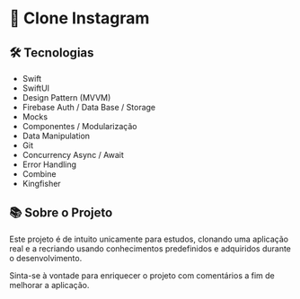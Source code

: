 # 📱 Clone Instagram

## 🛠 Tecnologias
- Swift
- SwiftUI
- Design Pattern (MVVM)
- Firebase Auth / Data Base / Storage 
- Mocks
- Componentes / Modularização
- Data Manipulation
- Git
- Concurrency Async / Await
- Error Handling
- Combine
- Kingfisher

## 📚 Sobre o Projeto
Este projeto é de intuito unicamente para estudos, clonando uma aplicação real e a recriando usando conhecimentos predefinidos e adquiridos durante o desenvolvimento. 

Sinta-se à vontade para enriquecer o projeto com comentários a fim de melhorar a aplicação. 
